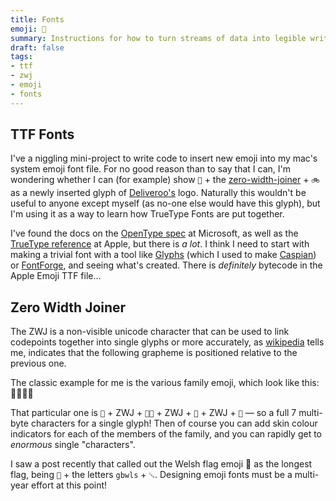 ```yaml
---
title: Fonts
emoji: 🔡
summary: Instructions for how to turn streams of data into legible writing.
draft: false
tags:
- ttf
- zwj
- emoji
- fonts
---
```


## TTF Fonts

I've a niggling mini-project to write code to insert new emoji into my mac's system emoji font file. For no good reason than to say that I can, I'm wondering whether I can (for example) show `🍝` + the [zero-width-joiner](#zero-width-joiner) + `🚲` as a newly inserted glyph of [Deliveroo's](https://deliveroo.co.uk) logo. Naturally this wouldn't be useful to anyone except myself (as no-one else would have this glyph), but I'm using it as a way to learn how TrueType Fonts are put together.

I've found the docs on the [OpenType spec](https://learn.microsoft.com/en-us/typography/opentype/spec/) at Microsoft, as well as the [TrueType reference](https://developer.apple.com/fonts/TrueType-Reference-Manual/) at Apple, but there is _a lot_. I think I need to start with making a trivial font with a tool like [Glyphs](https://glyphsapp.com) (which I used to make [Caspian](/posts/the-beauty-of-type)) or [FontForge](https://fontforge.org/en-US/), and seeing what's created. There is _definitely_ bytecode in the Apple Emoji TTF file…

## Zero Width Joiner

The ZWJ is a non-visible unicode character that can be used to link codepoints together into single glyphs or more accurately, as [wikipedia](https://en.wikipedia.org/wiki/Zero-width_joiner) tells me, indicates that the following grapheme is positioned relative to the previous one.

The classic example for me is the various family emoji, which look like this: 👨‍👩‍👦‍👦

That particular one is `👨` + ZWJ + `👩‍🦰` + ZWJ + `👦` + ZWJ + `👦` — so a full 7 multi-byte characters for a single glyph! Then of course you can add skin colour indicators for each of the members of the family, and you can rapidly get to _enormous_ single "characters".

I saw a post recently that called out the Welsh flag emoji 🏴󠁧󠁢󠁷󠁬󠁳󠁿 as the longest flag, being `🏴` + the letters `gbwls` + `␘`. Designing emoji fonts must be a multi-year effort at this point!
